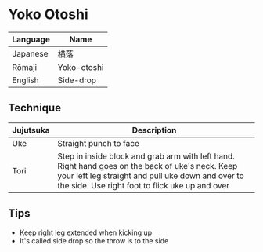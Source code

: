 # Yoko Otoshi

Language | Name
-|--
Japanese | 横落
Rōmaji | Yoko-otoshi
English | Side-drop

## Technique
Jujutsuka | Description
-|-
Uke | Straight punch to face
Tori | Step in inside block and grab arm with left hand. Right hand goes on the back of uke's neck. Keep your left leg straight and pull uke down and over to the side. Use right foot to flick uke up and over 

## Tips
* Keep right leg extended when kicking up
* It's called side drop so the throw is to the side




